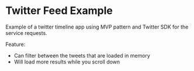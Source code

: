 # Twitter Feed Example

Example of a twitter timeline app using MVP pattern and Twitter SDK for the service requests.

Feature:
- Can filter between the tweets that are loaded in memory
- Will load more results while you scroll down

